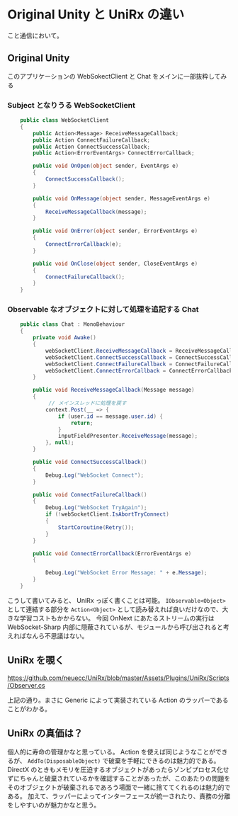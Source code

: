# Original Unity と UniRx の違い

こと通信において。

## Original Unity
このアプリケーションの WebSokectClient と Chat をメインに一部抜粋してみる

### Subject となりうる WebSocketClient
```cs
    public class WebSocketClient
    {
        public Action<Message> ReceiveMessageCallback;
        public Action ConnectFailureCallback;
        public Action ConnectSuccessCallback;
        public Action<ErrorEventArgs> ConnectErrorCallback;

        public void OnOpen(object sender, EventArgs e)
        {
            ConnectSuccessCallback();
        }

        public void OnMessage(object sender, MessageEventArgs e)
        {
            ReceiveMessageCallback(message);
        }

        public void OnError(object sender, ErrorEventArgs e)
        {
            ConnectErrorCallback(e);
        }

        public void OnClose(object sender, CloseEventArgs e)
        {
            ConnectFailureCallback();
        }
    }
```

### Observable なオブジェクトに対して処理を追記する Chat
```cs
    public class Chat : MonoBehaviour
    {
        private void Awake()
        {
            webSocketClient.ReceiveMessageCallback = ReceiveMessageCallback;
            webSocketClient.ConnectSuccessCallback = ConnectSuccessCallback;
            webSocketClient.ConnectFailureCallback = ConnectFailureCallback;
            webSocketClient.ConnectErrorCallback = ConnectErrorCallback;
        }

        public void ReceiveMessageCallback(Message message)
        {
             // メインスレッドに処理を戻す
            context.Post(__ => {
                if (user.id == message.user.id) {
                    return;
                }
                inputFieldPresenter.ReceiveMessage(message);
            }, null);
        }

        public void ConnectSuccessCallback()
        {
            Debug.Log("WebSocket Connect");
        }

        public void ConnectFailureCallback()
        {
            Debug.Log("WebSocket TryAgain");
            if (!webSocketClient.IsAbortTryConnect)
            {
                StartCoroutine(Retry());
            }
        }

        public void ConnectErrorCallback(ErrorEventArgs e)
        {

            Debug.Log("WebSocket Error Message: " + e.Message);
        }
    }
```

こうして書いてみると、 UniRx っぽく書くことは可能。
`IObservable<Object>` として連結する部分を `Action<Object>` として読み替えれば良いだけなので、大きな学習コストもかからない。
今回 OnNext にあたるストリームの実行は WebSocket-Sharp 内部に隠蔽されているが、モジュールから呼び出されると考えればなんら不思議はない。

## UniRx を覗く

https://github.com/neuecc/UniRx/blob/master/Assets/Plugins/UniRx/Scripts/Observer.cs

上記の通り。まさに Generic によって実装されている Action のラッパーであることがわかる。

## UniRx の真価は？

個人的に寿命の管理かなと思っている。
Action を使えば同じようなことができるが、 `AddTo(DisposableObject)` で破棄を手軽にできるのは魅力的である。
DirectX のときもメモリを圧迫するオブジェクトがあったらゾンビプロセス化せずにちゃんと破棄されているかを確認することがあったが、このあたりの問題をそのオブジェクトが破棄されるであろう場面で一緒に捨ててくれるのは魅力的である。
加えて、ラッパーによってインターフェースが統一されたり、責務の分離をしやすいのが魅力かなと思う。
